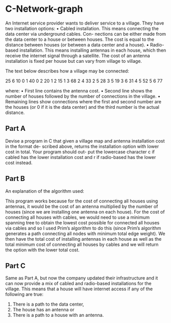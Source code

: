 # C-Network-graph

An Internet service provider wants to deliver service to a village. They have two installation
options:
• Cabled installation. This means connecting the data center via underground cables. Con-
nections can be either made from the data center to a house or between houses. The cost is
equal to the distance between houses (or between a data center and a house).
• Radio-based installation. This means installing antennas in each house, which then receive
the internet signal through a satellite. The cost of an antenna installation is fixed per house
but can vary from village to village.

The text below describes how a village may be connected:

 25
 6 10
 0 1 40
 0 2 20
 1 2 15
 1 3 68
 2 4 33
 2 5 28
 3 5 19
 3 6 31
 4 5 52
 5 6 77

where:
• First line contains the antenna cost.
• Second line shows the number of houses followed by the number of connections in the
village.
• Remaining lines show connections where the first and second number are the houses (or 0 if
it is the data center) and the third number is the actual distance.

## Part A
Devise a program in C that given a village map and antenna installation cost in the format de-
scribed above, returns the installation option with lower cost in total. Your program should out-
put the lowercase character c if cabled has the lower installation cost and r if radio-based has the
lower cost instead.

## Part B
An explanation of the algorithm used:

This program works because for the cost of connecting all houses using antennas, it would be the
cost of an antenna multiplied by the number of houses (since we are installing one antenna on each
house). For the cost of connecting all houses with cables, we would need to use a minimum
spanning tree to obtain the lowest cost possible for connected all houses via cables and so I used
Prim’s algorithm to do this (since Prim’s algorithm generates a path connecting all nodes with
minimum total edge weight). We then have the total cost of installing antennas in each house as
well as the total minimum cost of connecting all houses by cables and we will return the option with
the lower total cost.

## Part C
Same as Part A, but now the company updated their infrastructure and it can now provide a mix
of cabled and radio-based installations for the village. This means that a house will have internet
access if any of the following are true:
1. There is a path to the data center,
2. The house has an antenna or
3. There is a path to a house with an antenna.
